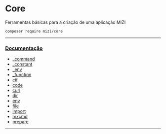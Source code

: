 # Core

Ferramentas básicas para a criação de uma aplicação MIZI

    composer require mizi/core

---

### [Documentação](https://github.com/mizi-php/core/tree/main/.doc)

 - [_command](https://github.com/mizi-php/core/tree/main/.doc/_command.md)
 - [_constant](https://github.com/mizi-php/core/tree/main/.doc/_constant.md)
 - [_env](https://github.com/mizi-php/core/tree/main/.doc/_env.md)
 - [_function](https://github.com/mizi-php/core/tree/main/.doc/_function.md)
 - [cif](https://github.com/mizi-php/core/tree/main/.doc/cif.md)
 - [code](https://github.com/mizi-php/core/tree/main/.doc/code.md)
 - [curl](https://github.com/mizi-php/core/tree/main/.doc/curl.md)
 - [dir](https://github.com/mizi-php/core/tree/main/.doc/dir.md)
 - [env](https://github.com/mizi-php/core/tree/main/.doc/env.md)
 - [file](https://github.com/mizi-php/core/tree/main/.doc/file.md)
 - [import](https://github.com/mizi-php/core/tree/main/.doc/import.md)
 - [mxcmd](https://github.com/mizi-php/core/tree/main/.doc/mxcmd.md)
 - [prepare](https://github.com/mizi-php/core/tree/main/.doc/prepare.md)
 
---